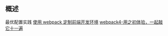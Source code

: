 ## 概述

最优配置实践
[使用 webpack 定制前端开发环境](https://juejin.im/book/5a6abad5518825733c144469/section/5a6abc796fb9a01ca560aefc)
[webpack4-用之初体验，一起敲它十一遍](https://juejin.im/post/5adea0106fb9a07a9d6ff6de)
